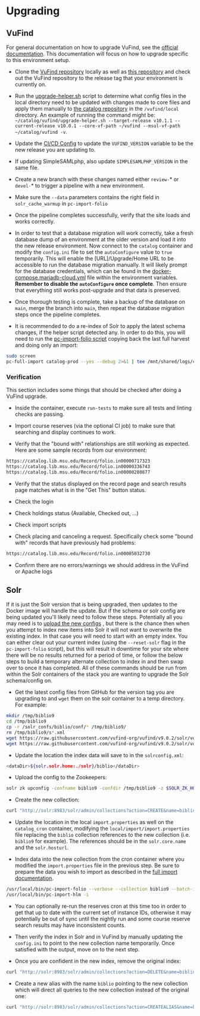 # Upgrading

## VuFind

For general documentation on how to upgrade VuFind, see the
[official documentation](https://vufind.org/wiki/installation:migration_notes#vufind_migration_notes).
This documentation will focus on how to upgrade specific to
this environment setup.

* Clone the [VuFind repository](https://github.com/vufind-org/vufind)
  locally as well as [this repository](https://github.com/MSU-Libraries/catalog)
  and check out the VuFind repository to the release tag that your environment
  is currently on.

* Run the [upgrade-helper.sh](https://github.com/MSU-Libraries/catalog/blob/main/vufind/upgrade-helper.sh)
  script to determine what config files in the local directory need to be
  updated with changes made to core files and apply them manually to
  [the catalog repository](https://github.com/MSU-Libraries/catalog)
  in the `/vufind/local` directory. An example of running the command might be:
  `~/catalog/vufind/upgrade-helper.sh --target-release v10.1.1
  --current-release v10.0.1 --core-vf-path ~/vufind --msul-vf-path
  ~/catalog/vufind -v`.

* Update the [CI/CD Config](https://github.com/MSU-Libraries/catalog/blob/main/.gitlab-ci.yml)
  to update the `VUFIND_VERSION` variable to be the new release you
  are updating to.

* If updating SimpleSAMLphp, also update `SIMPLESAMLPHP_VERSION` in the
  same file.

* Create a new branch with these changes named either `review-`\* or `devel-`\*
  to trigger a pipeline with a new environment.

* Make sure the `--data` parameters contains the right field in
  `solr_cache_warmup` in `pc-import-folio`

* Once the pipeline completes successfully, verify that the site loads
  and works correctly.

* In order to test that a database migration will work correctly, take
  a fresh database dump of an environment at the older version and load
  it into the new release environment. Now connect to the `catalog` container
  and modify the `config.ini` file to set the `autoConfigure` value to `true`
  temporarily. This will enable the [URL]/Upgrade/Home URL to be accessible
  to run the database migration manually. It will likely prompt for the database
  credentials, which can be found in the
  [docker-compose.mariadb-cloud.yml](https://github.com/MSU-Libraries/catalog/blob/main/docker-compose.mariadb-cloud.yml)
  file within the environment variables. **Remember to disable the
  `autoConfigure` once complete**. Then ensure that everything still works
  post-upgrade and that data is preserved.

* Once thorough testing is complete, take a backup of the database on
  `main`, merge the branch into `main`, then repeat the database migration
  steps once the pipeline completes.

* It is recommended to do a re-index of Solr to apply the latest schema
  changes, if the helper script detected any. In order to do this, you will
  need to run the [pc-import-folio script](https://github.com/MSU-Libraries/catalog/blob/main/vufind/scripts/pc-import-folio)
  copying back the last full harvest and doing only an import:

<!-- markdownlint-disable MD013 -->
```bash
sudo screen
pc-full-import catalog-prod --yes --debug 2>&1 | tee /mnt/shared/logs/catalog-prod-import_$(date -I).log
```
<!-- markdownlint-enable MD013 -->

### Verification

This section includes some things that should be checked after doing
a VuFind upgrade.

* Inside the container, execute `run-tests` to make sure all tests and linting
  checks are passing.

* Import course reserves (via the optional CI job) to make sure that searching
  and display continues to work.

* Verify that the "bound with" relationships are still working as expected.
  Here are some sample records from our environment:

```txt
https://catalog.lib.msu.edu/Record/folio.in00000717323
https://catalog.lib.msu.edu/Record/folio.in00000336743
https://catalog.lib.msu.edu/Record/folio.in00000280877
```

* Verify that the status displayed on the record page and search results
page matches what is in the "Get This" button status.

* Check the login

* Check holdings status (Available, Checked out, ...)

* Check import scripts

* Check placing and canceling a request. Specifically check some "bound with"
  records that have previously had problems:

```txt
https://catalog.lib.msu.edu/Record/folio.in00005032730
```

* Confirm there are no errors/warnings we should address in the VuFind
  or Apache logs

## Solr

If it is just the Solr version that is being upgraded, then updates to
the Docker image will handle the update. But if the schema or solr config
are being updated you'll likely need to follow these steps. Potentially
all you may need is to [upload the new configs](https://msu-libraries.github.io/catalog/solr/#updating-the-solr-configuration-files)
, but there is the chance then when you attempt to index new items into
Solr it will not want to overwrite the existing index. In that case you
will need to start with an empty index. You can either clear out your
current index (using the `--reset-solr` flag in the `pc-import-folio`
script), but this will result in downtime for your site where there
will be no results returned for a period of time, or follow the below
steps to build a temporary alternate collection to index in and then
swap over to once it has completed. All of these commands should be
run from within the Solr containers of the stack you are wanting to
upgrade the Solr schema/config on.

* Get the latest config files from GitHub for the version tag you
are upgrading to and `wget` them on the solr container to a temp directory. For example:

```bash
mkdir /tmp/biblio9
cd /tmp/biblio9
cp -r /solr_confs/biblio/conf/* /tmp/biblio9/
rm /tmp/biblio9/s*.xml
wget https://raw.githubusercontent.com/vufind-org/vufind/v9.0.2/solr/vufind/biblio/conf/solrconfig.xml
wget https://raw.githubusercontent.com/vufind-org/vufind/v9.0.2/solr/vufind/biblio/conf/schema.xml
```

* Update the location the index data will save to in the `solrconfig.xml`:

```bash
<dataDir>${solr.solr.home:./solr}/biblio</dataDir>
```

* Upload the config to the Zookeepers:

```bash
solr zk upconfig -confname biblio9 -confdir /tmp/biblio9 -z $SOLR_ZK_HOSTS/solr
```

* Create the new collection:

```bash
curl "http://solr:8983/solr/admin/collections?action=CREATE&name=biblio9&numShards=1&replicationFactor=3&wt=xml&collection.configName=biblio9"
```

* Update the location in the local `import.properties` as well on the
  `catalog_cron` container, modifying the `local/import/import.properties`
  file replacing the `biblio` collection references to the new collection
  (i.e. `biblio9` for example). The references should be in the
  `solr.core.name` and the `solr.hosturl`.

* Index data into the new collection from the cron container where you
  modified the `import.properties` file in the previous step. Be sure to
  prepare the data you wish to import as described in the
  [full import documentation](https://msu-libraries.github.io/catalog/harvesting-and-importing/#full-data-imports).

```bash
/usr/local/bin/pc-import-folio --verbose --collection biblio9 --batch-import
/usr/local/bin/pc-import-hlm -i
```

* You can optionally re-run the reserves cron at this time too in order to get
  that up to date with the current set of instance IDs, otherwise it may
  potentially be out of sync until the nightly run and some course reserve
  search results may have inconsistent counts.

* Then verify the index in Solr and in VuFind by manually updating
  the `config.ini` to point to the new collection name temporarily.
  Once satisfied with the output, move on to the next step.

* Once you are confident in the new index, remove the original index:

```bash
curl "http://solr:8983/solr/admin/collections?action=DELETE&name=biblio"
```

* Create a new alias with the name `biblio` pointing to the new collection
  which will direct all queries to the new collection instead of the original
  one:

```bash
curl "http://solr:8983/solr/admin/collections?action=CREATEALIAS&name=biblio&collections=biblio9"
```
